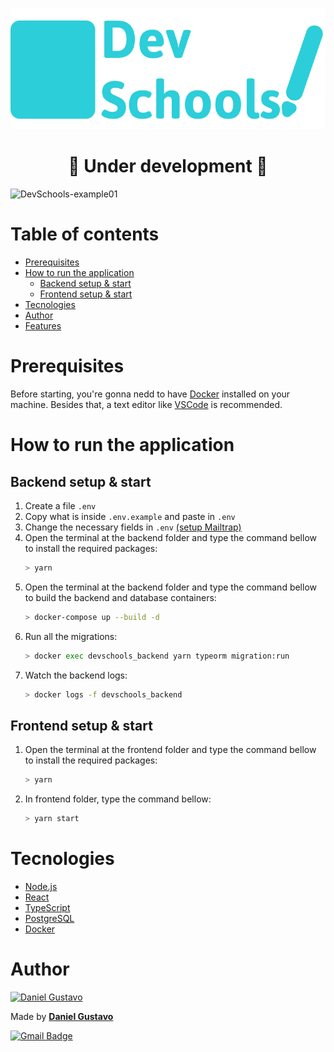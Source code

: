 <div align="center">

![DevSchools](./docs/DevSchoolsLogo.svg)

</div>

<h1 align="center">🚧 Under development 🚧</h1>

![DevSchools-example01](./docs/example-01.gif)

# Table of contents
<!--ts-->

- [Prerequisites](#Prerequisites)
- [How to run the application](#How-to-run-the-application)
  - [Backend setup & start](#Backend-setup--start)
  - [Frontend setup & start](#Frontend-setup--start)
- [Tecnologies](#Tecnologies)
- [Author](#Author)
- [Features](/features.md)
<!--te-->

# Prerequisites

Before starting, you're gonna nedd to have [Docker](https://www.docker.com/get-started) installed on your machine. Besides that, a text editor like [VSCode](https://code.visualstudio.com/) is recommended.

# How to run the application

## Backend setup & start

1. Create a file `.env`
2. Copy what is inside `.env.example` and paste in `.env`
3. Change the necessary fields in `.env` [(setup Mailtrap)](/setupMailtrap.md)
4. Open the terminal at the backend folder and type the command bellow to install the required packages:
   ```bash
   > yarn
   ```
5. Open the terminal at the backend folder and type the command bellow to build the backend and database containers:
   ```bash
   > docker-compose up --build -d
   ```
6. Run all the migrations:
   ```bash
   > docker exec devschools_backend yarn typeorm migration:run
   ```
7. Watch the backend logs:
   ```bash
   > docker logs -f devschools_backend
   ```

## Frontend setup & start

1. Open the terminal at the frontend folder and type the command bellow to install the required packages:
   ```bash
   > yarn
   ```
2. In frontend folder, type the command bellow:
   ```bash
   > yarn start
   ```

# Tecnologies

- [Node.js](https://nodejs.org/en/)
- [React](https://reactjs.org/)
- [TypeScript](https://www.typescriptlang.org/)
- [PostgreSQL](https://www.postgresql.org/)
- [Docker](https://www.docker.com/)

# Author

<a href="https://github.com/DanielGustavo">
  <img width=100 alt="Daniel Gustavo" src="https://avatars0.githubusercontent.com/u/51492635?v=4">
</a>

<p>Made by <a href="https://github.com/DanielGustavo"><b>Daniel Gustavo</b></a></p>

[![Gmail Badge](https://img.shields.io/badge/-danielgustavo5205@gmail.com-c14438?style=flat-square&logo=Gmail&logoColor=white&link=mailto:danielgustavo5205@gmail.com)](mailto:danielgustavo5205@gmail.com)
